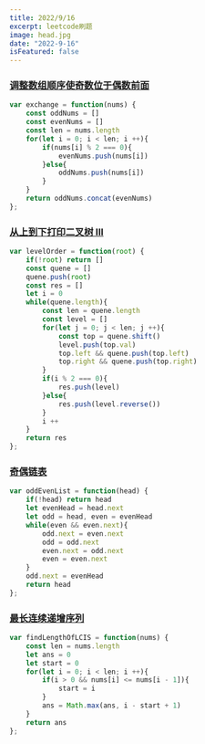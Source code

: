 ```yaml
---
title: 2022/9/16
excerpt: leetcode刷题
image: head.jpg
date: "2022-9-16"
isFeatured: false
---
```


### [调整数组顺序使奇数位于偶数前面](https://leetcode.cn/problems/diao-zheng-shu-zu-shun-xu-shi-qi-shu-wei-yu-ou-shu-qian-mian-lcof/)

```js
var exchange = function(nums) {
    const oddNums = []
    const evenNums = []
    const len = nums.length
    for(let i = 0; i < len; i ++){
        if(nums[i] % 2 === 0){
            evenNums.push(nums[i])
        }else{
            oddNums.push(nums[i])
        }
    }
    return oddNums.concat(evenNums)
};
```

### [从上到下打印二叉树 III](https://leetcode.cn/problems/cong-shang-dao-xia-da-yin-er-cha-shu-iii-lcof/)

```js
var levelOrder = function(root) {
    if(!root) return []
    const quene = []
    quene.push(root)
    const res = []
    let i = 0
    while(quene.length){
        const len = quene.length
        const level = []
        for(let j = 0; j < len; j ++){
            const top = quene.shift()
            level.push(top.val)
            top.left && quene.push(top.left)
            top.right && quene.push(top.right)
        }
        if(i % 2 === 0){
            res.push(level)
        }else{
            res.push(level.reverse())
        }
        i ++
    }
    return res
};
```

### [奇偶链表](https://leetcode.cn/problems/odd-even-linked-list/)

```js
var oddEvenList = function(head) {
    if(!head) return head
    let evenHead = head.next
    let odd = head, even = evenHead
    while(even && even.next){
        odd.next = even.next
        odd = odd.next
        even.next = odd.next
        even = even.next
    }
    odd.next = evenHead
    return head
};
```

### [最长连续递增序列](https://leetcode.cn/problems/longest-continuous-increasing-subsequence/)

```js
var findLengthOfLCIS = function(nums) {
    const len = nums.length
    let ans = 0
    let start = 0
    for(let i = 0; i < len; i ++){
        if(i > 0 && nums[i] <= nums[i - 1]){
            start = i
        }
        ans = Math.max(ans, i - start + 1)
    }  
    return ans
};
```

